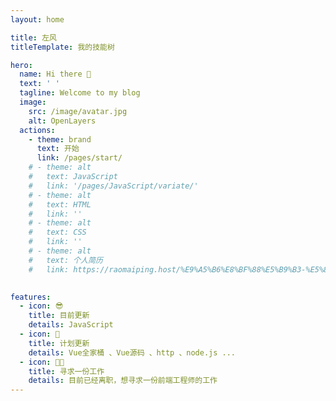```yaml
---
layout: home

title: 左风
titleTemplate: 我的技能树

hero:
  name: Hi there 👋
  text: ' '
  tagline: Welcome to my blog
  image:
    src: /image/avatar.jpg
    alt: OpenLayers
  actions:
    - theme: brand
      text: 开始
      link: /pages/start/
    # - theme: alt
    #   text: JavaScript
    #   link: '/pages/JavaScript/variate/'
    # - theme: alt
    #   text: HTML
    #   link: ''
    # - theme: alt
    #   text: CSS
    #   link: ''
    # - theme: alt
    #   text: 个人简历
    #   link: https://raomaiping.host/%E9%A5%B6%E8%BF%88%E5%B9%B3-%E5%89%8D%E7%AB%AF%E5%B7%A5%E7%A8%8B%E5%B8%88-3%E5%B9%B4.pdf
      

features:
  - icon: 😎
    title: 目前更新
    details: JavaScript
  - icon: 👀
    title: 计划更新
    details: Vue全家桶 、Vue源码 、http 、node.js ...
  - icon: 👨‍💻
    title: 寻求一份工作
    details: 目前已经离职，想寻求一份前端工程师的工作
---
```

